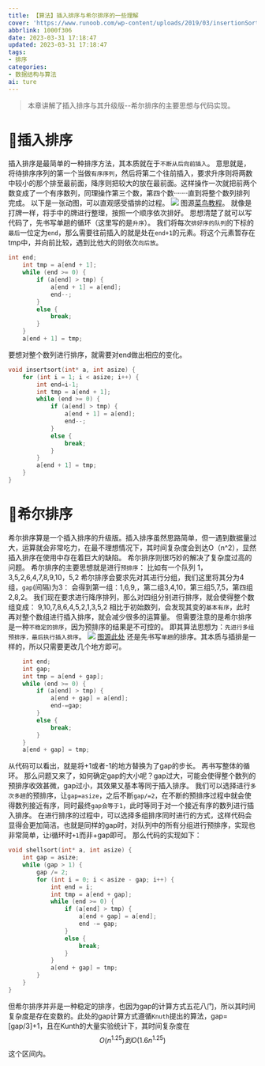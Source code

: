 ```yaml
---
title: 【算法】插入排序与希尔排序的一些理解
cover: 'https://www.runoob.com/wp-content/uploads/2019/03/insertionSort.gif'
abbrlink: 1000f306
date: 2023-03-31 17:18:47
updated: 2023-03-31 17:18:47
tags:
- 排序
categories:
- 数据结构与算法
ai: ture
---
```


>本章讲解了插入排序与其升级版--希尔排序的主要思想与代码实现。

# 🤑插入排序
插入排序是最简单的一种排序方法，其本质就在于`不断从后向前插入`。
意思就是，将待排序序列的第一个当做`有序序列`，然后将第二个往前插入，要求升序则将两数中较小的那个排至最前面，降序则把较大的放在最前面。这样操作一次就把前两个数变成了一个有序数列，同理操作第三个数，第四个数·······直到将整个数列排列完成。
以下是一张动图，可以直观感受插排的过程。
<img src='https://www.runoob.com/wp-content/uploads/2019/03/insertionSort.gif'>
图源[菜鸟教程](https://www.runoob.com/)。
就像是打牌一样，将手中的牌进行整理，按照一个顺序依次排好。
思想清楚了就可以写代码了，先书写单趟的循环（这里写的是`升序`）。
我们将每次`排好序的队列`的下标的`最后`一位定为`end`，那么需要往前插入的就是处在`end+1`的元素。将这个元素暂存在tmp中，并向前比较，遇到比他大的则依次`向后放`。
```c
int end;
	int tmp = a[end + 1];
	while (end >= 0) {
		if (a[end] > tmp) {
			a[end + 1] = a[end];
			end--;
		}
		else {
			break;
		}
	}
	a[end + 1] = tmp;
```
要想对整个数列进行排序，就需要对end做出相应的变化。
```c
void insertsort(int* a, int asize) {
	for (int i = 1; i < asize; i++) {
		int end=i-1;
		int tmp = a[end + 1];
		while (end >= 0) {
			if (a[end] > tmp) {
				a[end + 1] = a[end];
				end--;
			}
			else {
				break;
			}
		}
		a[end + 1] = tmp;
	}
}
```

# 🤠希尔排序
希尔排序算是一个插入排序的升级版。插入排序虽然思路简单，但一遇到数据量过大，运算就会非常吃力，在最不理想情况下，其时间复杂度会到达O（n^2），显然插入排序在使用中存在着巨大的缺陷。
希尔排序则很巧妙的解决了复杂度过高的问题。
希尔排序的主要思想就是进行`预排序`：
比如有一个队列 1，3,5,2,6,4,7,8,9,10，5,2
希尔排序会要求先对其进行分组，我们这里将其分为4组，`gap`(间隔)为3：
会得到第一组：1,6,9,，第二组3,4,10，第三组5,7,5，第四组2,8,2。
我们现在要求进行降序排列，那么对四组分别进行排序，就会使得整个数组变成：
9,10,7,8,6,4,5,2,1,3,5,2
相比于初始数列，会发现其变的`基本有序`，此时再对整个数组进行插入排序，就会减少很多的运算量。
但需要注意的是希尔排序是一种`不稳定的排序`，因为预排序的结果是不可控的。
即其算法思想为：`先进行多组预排序，最后执行插入排序`。
<img src='https://pic.leetcode-cn.com/1630914539-YCEFCI-file_1630914537571'>
[图源此处](https://leetcode.cn/circle/article/0akb5U/)
还是先书写`单趟`的排序。其本质与插排是一样的，所以只需要更改几个地方即可。
```c
    int end;
	int gap;
	int tmp = a[end + gap];
	while (end >= 0) {
		if (a[end] > tmp) {
			a[end + gap] = a[end];
			end-=gap;
		}
		else {
			break;
		}
	}
	a[end + gap] = tmp;
```
从代码可以看出，就是将+1或者-1的地方替换为了gap的步长。
再书写整体的循环。
那么问题又来了，如何确定gap的大小呢？gap过大，可能会使得整个数列的预排序收效甚微，gap过小，其效果又基本等同于插入排序。
我们可以选择进行`多次多趟`的预排序，让`gap=asize`，之后不断`gap/=2`，在不断的预排序过程中就会使得数列接近有序，同时最终`gap会等于1`，此时等同于对一个接近有序的数列进行插入排序。
在进行排序的过程中，可以选择多组排序同时进行的方式，这样代码会显得会更加简洁。也就是同样的gap时，对队列中的所有分组进行预排序，实现也非常简单，让i循环时`+1`而非+gap即可。
那么代码的实现如下：
```c
void shellsort(int* a, int asize) {
	int gap = asize;
	while (gap > 1) {
		gap /= 2;
		for (int i = 0; i < asize - gap; i++) {
			int end = i;
			int tmp = a[end + gap];
			while (end >= 0) {
				if (a[end] > tmp) {
					a[end + gap] = a[end];
					end -= gap;
				}
				else {
					break;
				}
			}
			a[end + gap] = tmp;
		}
	}
}
```
但希尔排序并非是一种稳定的排序，也因为gap的计算方式五花八门，所以其时间复杂度是存在变数的。此处的gap计算方式遵循`Knuth`提出的算法，gap=[gap/3]+1，且在Kunth的大量实验统计下，其时间复杂度在
$$
 O(n^{1.25})到O(1.6n^{1.25})
 $$
 这个区间内。


